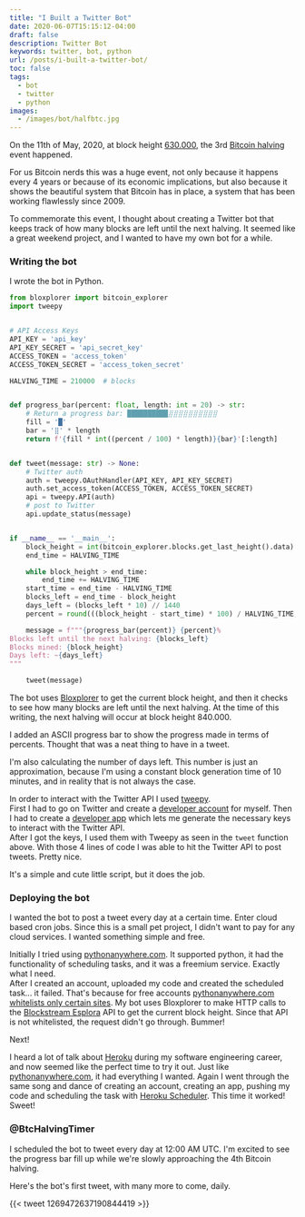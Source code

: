 ```yaml
---
title: "I Built a Twitter Bot"
date: 2020-06-07T15:15:12-04:00
draft: false
description: Twitter Bot
keywords: twitter, bot, python
url: /posts/i-built-a-twitter-bot/
toc: false
tags:
  - bot
  - twitter
  - python
images:
  - /images/bot/halfbtc.jpg
---
```


On the 11th of May, 2020, at block height [630.000](https://www.blockchain.com/btc/block/000000000000000000024bead8df69990852c202db0e0097c1a12ea637d7e96d), the 3rd [Bitcoin halving](https://www.bitcoinblockhalf.com/) event happened.

For us Bitcoin nerds this was a huge event, not only because it happens every 4 years or because of its economic implications, but also because it shows the beautiful system that Bitcoin has in place, a system that has been working flawlessly since 2009.

To commemorate this event, I thought about creating a Twitter bot that keeps track of how many blocks are left until the next halving. It seemed like a great weekend project, and I wanted to have my own bot for a while.

### Writing the bot

I wrote the bot in Python.

```python
from bloxplorer import bitcoin_explorer
import tweepy


# API Access Keys
API_KEY = 'api_key'
API_KEY_SECRET = 'api_secret_key'
ACCESS_TOKEN = 'access_token'
ACCESS_TOKEN_SECRET = 'access_token_secret'

HALVING_TIME = 210000  # blocks


def progress_bar(percent: float, length: int = 20) -> str:
    # Return a progress bar: ██████████⣿⣿⣿⣿⣿⣿⣿⣿⣿⣿
    fill = '█'
    bar = '⣿' * length
    return f'{fill * int((percent / 100) * length)}{bar}'[:length]


def tweet(message: str) -> None:
    # Twitter auth
    auth = tweepy.OAuthHandler(API_KEY, API_KEY_SECRET)
    auth.set_access_token(ACCESS_TOKEN, ACCESS_TOKEN_SECRET)
    api = tweepy.API(auth)
    # post to Twitter
    api.update_status(message)


if __name__ == '__main__':
    block_height = int(bitcoin_explorer.blocks.get_last_height().data)
    end_time = HALVING_TIME

    while block_height > end_time:
        end_time += HALVING_TIME
    start_time = end_time - HALVING_TIME
    blocks_left = end_time - block_height
    days_left = (blocks_left * 10) // 1440
    percent = round(((block_height - start_time) * 100) / HALVING_TIME, 2)

    message = f"""{progress_bar(percent)} {percent}%
Blocks left until the next halving: {blocks_left}
Blocks mined: {block_height}
Days left: ~{days_left}
"""

    tweet(message)

```

The bot uses [Bloxplorer](https://valinsky.me/posts/bloxplorer/) to get the current block height, and then it checks to see how many blocks are left until the next halving. At the time of this writing, the next halving will occur at block height 840.000.

I added an ASCII progress bar to show the progress made in terms of percents. Thought that was a neat thing to have in a tweet.

I'm also calculating the number of days left. This number is just an approximation, because I'm using a constant block generation time of 10 minutes, and in reality that is not always the case.

In order to interact with the Twitter API I used [tweepy](https://github.com/tweepy/tweepy).  
First I had to go on Twitter and create a [developer account](https://developer.twitter.com/en/docs/basics/developer-portal/overview) for myself. Then I had to create a [developer app](https://developer.twitter.com/en/docs/basics/apps/overview) which lets me generate the necessary keys to interact with the Twitter API.  
After I got the keys, I used them with Tweepy as seen in the `tweet` function above. With those 4 lines of code I was able to hit the Twitter API to post tweets. Pretty nice.

It's a simple and cute little script, but it does the job.

### Deploying the bot

I wanted the bot to post a tweet every day at a certain time. Enter cloud based cron jobs. Since this is a small pet project, I didn't want to pay for any cloud services. I wanted something simple and free.

Initially I tried using [pythonanywhere.com](https://pythonanywhere.com). It supported python, it had the functionality of scheduling tasks, and it was a freemium service. Exactly what I need.  
After I created an account, uploaded my code and created the scheduled task... it failed. That's because for free accounts [pythonanywhere.com](https://pythonanywhere.com) [whitelists only certain sites](https://www.pythonanywhere.com/whitelist/). My bot uses Bloxplorer to make HTTP calls to the [Blockstream Esplora](https://github.com/Blockstream/esplora/blob/master/API.md) API to get the current block height. Since that API is not whitelisted, the request didn't go through. Bummer!

Next!

I heard a lot of talk about [Heroku](https://www.heroku.com/) during my software engineering career, and now seemed like the perfect time to try it out. Just like [pythonanywhere.com](https://pythonanywhere.com), it had everything I wanted. Again I went through the same song and dance of creating an account, creating an app, pushing my code and scheduling the task with [Heroku Scheduler](https://devcenter.heroku.com/articles/scheduler). This time it worked! Sweet!

### @BtcHalvingTimer

I scheduled the bot to tweet every day at 12:00 AM UTC. I'm excited to see the progress bar fill up while we're slowly approaching the 4th Bitcoin halving.

Here's the bot's first tweet, with many more to come, daily.

{{< tweet 1269472637190844419 >}}

